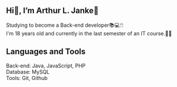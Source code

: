 ## **Hi👋, I’m Arthur L. Janke🐘**
Studying to become a Back-end developer📚💻🖱️<br>
I'm 18 years old and currently in the last semester of an IT course.📅🏫

## **Languages and Tools**

Back-end: Java, JavaScript, PHP<br>
Database: MySQL<br>
Tools: Git, Github






